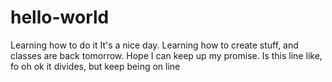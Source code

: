 # hello-world
Learning how to do it
It's a nice day. Learning how to create stuff, and classes are back tomorrow. Hope I can keep up my promise. Is this line like, fo oh ok it divides, but keep being on line
